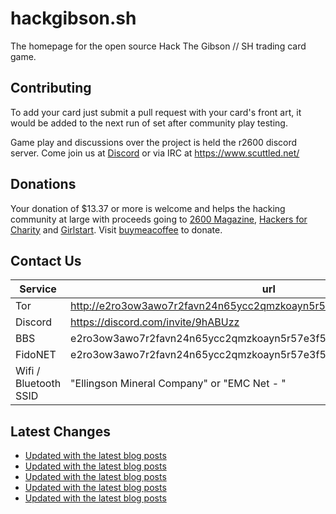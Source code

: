 # hackgibson.sh
The homepage for the open source Hack The Gibson // SH trading card game.


## Contributing

To add your card just submit a pull request with your card's front art, it would be added to the next run of set after community play testing.

Game play and discussions over the project is held the r2600 discord server. Come join us at [Discord](https://discord.com/invite/9hABUzz) or via IRC at https://www.scuttled.net/


## Donations

Your donation of $13.37 or more is welcome and helps the hacking community at large with proceeds going to [2600 Magazine](https://2600.com/), [Hackers for Charity](https://hackersforcharity.org) and [Girlstart](https://girlstart.org).  Visit [buymeacoffee](https://www.buymeacoffee.com/hackgibson.sh) to donate.


## Contact Us

Service | url
-|-
Tor | http://e2ro3ow3awo7r2favn24n65ycc2qmzkoayn5r57e3f56nvjwdcgg32ad.onion
Discord | https://discord.com/invite/9hABUzz
BBS | e2ro3ow3awo7r2favn24n65ycc2qmzkoayn5r57e3f56nvjwdcgg32ad.onion:23
FidoNET | e2ro3ow3awo7r2favn24n65ycc2qmzkoayn5r57e3f56nvjwdcgg32ad.onion:24554
Wifi / Bluetooth SSID | "Ellingson Mineral Company" or "EMC Net - <fidonet address>"

## Latest Changes
<!-- BLOG-POST-LIST:START -->
- [Updated with the latest blog posts](https://github.com/DFW2600/hackgibson.sh/commit/b5078b593af6e37222f9944fbf94e149dd1d1c01)
- [Updated with the latest blog posts](https://github.com/DFW2600/hackgibson.sh/commit/8d89b67c4de0310d5171e85504acba3d56f110b3)
- [Updated with the latest blog posts](https://github.com/DFW2600/hackgibson.sh/commit/9c656f00bc3b096faab9bf1d480212bae9c9a13b)
- [Updated with the latest blog posts](https://github.com/DFW2600/hackgibson.sh/commit/e6f03c20071bec4c553830f26432e3cc83001851)
- [Updated with the latest blog posts](https://github.com/DFW2600/hackgibson.sh/commit/d10f3ec11a27b47d2d441797f4c15c145dfbd7ca)
<!-- BLOG-POST-LIST:END -->
